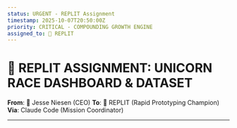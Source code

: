 ```yaml
---
status: URGENT - REPLIT Assignment
timestamp: 2025-10-07T20:50:00Z
priority: CRITICAL - COMPOUNDING GROWTH ENGINE
assigned_to: 🦄 REPLIT
---
```


# 🦄 REPLIT ASSIGNMENT: UNICORN RACE DASHBOARD & DATASET

**From**: 🦄 Jesse Niesen (CEO)
**To**: 🦄 REPLIT (Rapid Prototyping Champion)
**Via**: Claude Code (Mission Coordinator)

---
